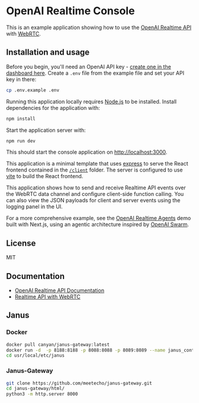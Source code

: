 # OpenAI Realtime Console

This is an example application showing how to use the [OpenAI Realtime API](https://platform.openai.com/docs/guides/realtime) with [WebRTC](https://platform.openai.com/docs/guides/realtime-webrtc).

## Installation and usage

Before you begin, you'll need an OpenAI API key - [create one in the dashboard here](https://platform.openai.com/settings/api-keys). Create a `.env` file from the example file and set your API key in there:

```bash
cp .env.example .env
```

Running this application locally requires [Node.js](https://nodejs.org/) to be installed. Install dependencies for the application with:

```bash
npm install
```

Start the application server with:

```bash
npm run dev
```

This should start the console application on [http://localhost:3000](http://localhost:3000).

This application is a minimal template that uses [express](https://expressjs.com/) to serve the React frontend contained in the [`/client`](./client) folder. The server is configured to use [vite](https://vitejs.dev/) to build the React frontend.

This application shows how to send and receive Realtime API events over the WebRTC data channel and configure client-side function calling. You can also view the JSON payloads for client and server events using the logging panel in the UI.

For a more comprehensive example, see the [OpenAI Realtime Agents](https://github.com/openai/openai-realtime-agents) demo built with Next.js, using an agentic architecture inspired by [OpenAI Swarm](https://github.com/openai/swarm).


## License

MIT

## Documentation
- [OpenAI Realtime API Documentation](https://platform.openai.com/docs/api-reference/realtime)
- [Realtime API with WebRTC](https://platform.openai.com/docs/guides/realtime-webrtc)

## Janus
### Docker
```bash
docker pull canyan/janus-gateway:latest
docker run -d  -p 8188:8188 -p 8088:8088 -p 8089:8089 --name janus_container canyan/janus-gateway:latest /usr/local/bin/janus -F /usr/local/etc/janus
cd usr/local/etc/janus
```
### Janus-Gateway
```bash
git clone https://github.com/meetecho/janus-gateway.git
cd janus-gateway/html/
python3 -m http.server 8000
```
